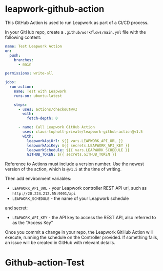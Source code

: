 # leapwork-github-action

This GitHub Action is used to run Leapwork as part of a CI/CD process.

In your GitHub repo, create a ````.github/workflows/main.yml```` file with the following content:

```yaml
name: Test Leapwork Action
on:
  push:
    branches:
      - main

permissions: write-all

jobs:
  run-action:
    name: Test with Leapwork
    runs-on: ubuntu-latest

    steps:
      - uses: actions/checkout@v3
        with:
          fetch-depth: 0

      - name: Call Leapwork GitHub Action
        uses: claus-topholt-private/leapwork-github-action@v1.5
        with:
          leapworkApiUrl: ${{ vars.LEAPWORK_API_URL }}
          leapworkApiKey: ${{ secrets.LEAPWORK_API_KEY }}
          leapworkSchedule: ${{ vars.LEAPWORK_SCHEDULE }}
          GITHUB_TOKEN: ${{ secrets.GITHUB_TOKEN }}
```

Reference to Actions must include a version number. Use the newest version of the action, which is ````@v1.5```` at the time of writing.

Then add environment variables:

* ````LEAPWORK_API_URL```` - your Leapwork controller REST API url, such as ````http://20.224.212.55:9001/api````
* ````LEAPWORK_SCHEDULE```` - the name of your Leapwork schedule

and secret:

* ````LEAPWORK_API_KEY```` - the API key to access the REST API, also referred to as the "Access Key"

Once you commit a change in your repo, the Leapwork GitHub Action will execute, running the schedule on the Controller provided. If something fails, an issue will be created in GitHub with relevant details.
# Github-action-Test
